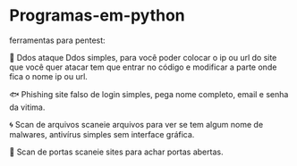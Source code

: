 # Programas-em-python
ferramentas para pentest:

🏧 Ddos
ataque Ddos simples, para você poder colocar o ip ou url do site que você quer atacar tem que entrar no código e modificar a parte onde fica o nome ip ou url.

🐟 Phishing
site falso de login simples, pega nome completo, email e senha da vitima.

🌀 Scan de arquivos
scaneie arquivos para ver se tem algum nome de malwares, antivírus simples sem interface gráfica.

🚪 Scan de portas
scaneie sites para achar portas abertas.


